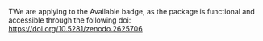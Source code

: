 TWe are applying to the Available badge, as the package is functional and 
accessible through the following doi: https://doi.org/10.5281/zenodo.2625706